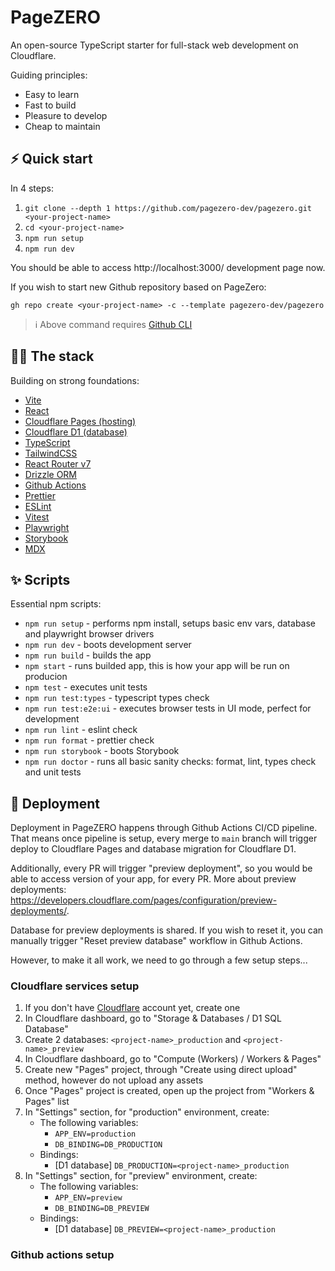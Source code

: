# PageZERO

An open-source TypeScript starter for full-stack web development on Cloudflare.

Guiding principles:

- Easy to learn
- Fast to build
- Pleasure to develop
- Cheap to maintain

## ⚡️ Quick start

In 4 steps:

1. `git clone --depth 1 https://github.com/pagezero-dev/pagezero.git <your-project-name>`
1. `cd <your-project-name>`
1. `npm run setup`
1. `npm run dev`

You should be able to access http://localhost:3000/ development page now.

If you wish to start new Github repository based on PageZero:

```
gh repo create <your-project-name> -c --template pagezero-dev/pagezero
```

> ℹ️ Above command requires [Github CLI](https://cli.github.com/)

## 🧑‍💻 The stack

Building on strong foundations:

- [Vite](https://vite.dev/)
- [React](https://react.dev/)
- [Cloudflare Pages (hosting)](https://pages.cloudflare.com/)
- [Cloudflare D1 (database)](https://www.cloudflare.com/en-au/developer-platform/products/d1/)
- [TypeScript](https://www.typescriptlang.org/)
- [TailwindCSS](https://tailwindcss.com/)
- [React Router v7](https://reactrouter.com/)
- [Drizzle ORM](https://orm.drizzle.team/)
- [Github Actions](https://github.com/features/actions)
- [Prettier](https://prettier.io/)
- [ESLint](https://eslint.org/)
- [Vitest](https://vitest.dev/)
- [Playwright](https://playwright.dev/)
- [Storybook](https://storybook.js.org/)
- [MDX](https://mdxjs.com/)

## ✨ Scripts

Essential npm scripts:

- `npm run setup` - performs npm install, setups basic env vars, database and playwright browser drivers
- `npm run dev` - boots development server
- `npm run build` - builds the app
- `npm start` - runs builded app, this is how your app will be run on producion
- `npm test` - executes unit tests
- `npm run test:types` - typescript types check
- `npm run test:e2e:ui` - executes browser tests in UI mode, perfect for development
- `npm run lint` - eslint check
- `npm run format` - prettier check
- `npm run storybook` - boots Storybook
- `npm run doctor` - runs all basic sanity checks: format, lint, types check and unit tests

## 🚀 Deployment

Deployment in PageZERO happens through Github Actions CI/CD pipeline. That means once pipeline is setup,
every merge to `main` branch will trigger deploy to Cloudflare Pages and database migration for Cloudflare D1.

Additionally, every PR will trigger "preview deployment", so you would be able to access version of your app, for every PR. More about preview deployments: https://developers.cloudflare.com/pages/configuration/preview-deployments/.

Database for preview deployments is shared. If you wish to reset it, you can manually trigger "Reset preview database" workflow in Github Actions.

However, to make it all work, we need to go through a few setup steps...

### Cloudflare services setup

1. If you don't have [Cloudflare](https://www.cloudflare.com/) account yet, create one
1. In Cloudflare dashboard, go to "Storage & Databases / D1 SQL Database"
1. Create 2 databases: `<project-name>_production` and `<project-name>_preview`
1. In Cloudflare dashboard, go to "Compute (Workers) / Workers & Pages"
1. Create new "Pages" project, through "Create using direct upload" method, however do not upload any assets
1. Once "Pages" project is created, open up the project from "Workers & Pages" list
1. In "Settings" section, for "production" environment, create:
   - The following variables:
     - `APP_ENV=production`
     - `DB_BINDING=DB_PRODUCTION`
   - Bindings:
     - [D1 database] `DB_PRODUCTION=<project-name>_production`
1. In "Settings" section, for "preview" environment, create:
   - The following variables:
     - `APP_ENV=preview`
     - `DB_BINDING=DB_PREVIEW`
   - Bindings:
     - [D1 database] `DB_PREVIEW=<project-name>_production`

### Github actions setup
